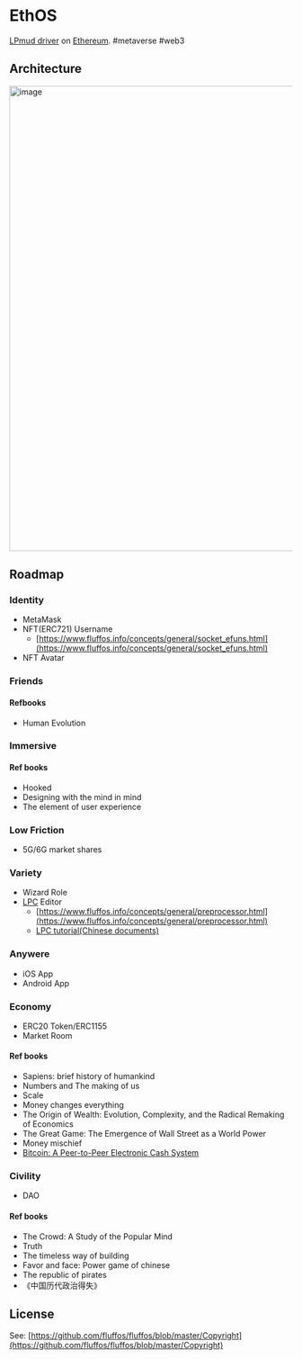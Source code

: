 # EthOS
[LPmud driver](https://www.fluffos.info/concepts/general/MudOSdriver.html) on [Ethereum](https://ethereum.org/en/). #metaverse #web3

## Architecture

<img width="827" alt="image" src="https://user-images.githubusercontent.com/299586/138073160-dfa21a77-1a40-4569-b3ab-5178d5945947.png">

## Roadmap

### Identity

* MetaMask
* NFT(ERC721) Username
  - [https://www.fluffos.info/concepts/general/socket_efuns.html](https://www.fluffos.info/concepts/general/socket_efuns.html)
* NFT Avatar

### Friends

#### Refbooks

* Human Evolution

### Immersive

#### Ref books

* Hooked
* Designing with the mind in mind
* The element of user experience

### Low Friction

* 5G/6G market shares

### Variety

* Wizard Role
* [LPC](https://www.fluffos.info/concepts/general/lpc.html) Editor
  - [https://www.fluffos.info/concepts/general/preprocessor.html](https://www.fluffos.info/concepts/general/preprocessor.html)
  - [LPC tutorial(Chinese documents)](https://bbs.mud.ren/threads/3)

### Anywere

* iOS App
* Android App

### Economy

* ERC20 Token/ERC1155
* Market Room

#### Ref books

* Sapiens: brief history of humankind
* Numbers and The making of us
* Scale
* Money changes everything
* The Origin of Wealth: Evolution, Complexity, and the Radical Remaking of Economics
* The Great Game: The Emergence of Wall Street as a World Power
* Money mischief
* [Bitcoin: A Peer-to-Peer Electronic Cash System](https://bitcoin.org/en/bitcoin-paper)

### Civility

* DAO

#### Ref books

* The Crowd: A Study of the Popular Mind
* Truth
* The timeless way of building
* Favor and face: Power game of chinese
* The republic of pirates
* 《中国历代政治得失》


## License
See: [https://github.com/fluffos/fluffos/blob/master/Copyright](https://github.com/fluffos/fluffos/blob/master/Copyright)
